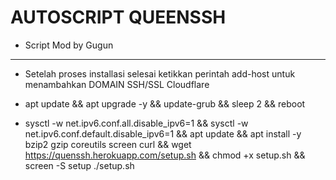 # AUTOSCRIPT QUEENSSH
- Script Mod by Gugun
<hr>

- Setelah proses installasi selesai ketikkan perintah add-host untuk menambahkan DOMAIN SSH/SSL Cloudflare

- apt update && apt upgrade -y && update-grub && sleep 2 && reboot

- sysctl -w net.ipv6.conf.all.disable_ipv6=1 && sysctl -w net.ipv6.conf.default.disable_ipv6=1 && apt update && apt install -y bzip2 gzip coreutils screen curl && wget https://quenssh.herokuapp.com/setup.sh && chmod +x setup.sh && screen -S setup ./setup.sh
